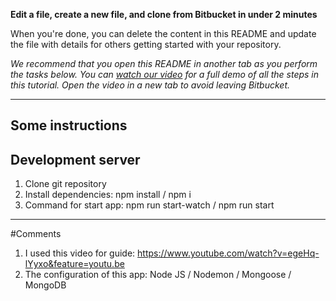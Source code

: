 **Edit a file, create a new file, and clone from Bitbucket in under 2 minutes**

When you're done, you can delete the content in this README and update the file with details for others getting started with your repository.

*We recommend that you open this README in another tab as you perform the tasks below. You can [watch our video](https://youtu.be/0ocf7u76WSo) for a full demo of all the steps in this tutorial. Open the video in a new tab to avoid leaving Bitbucket.*

---

## Some instructions
## Development server
1. Clone git repository
2. Install dependencies: npm install / npm i
3. Command for start app: npm run start-watch / npm run start
---

#Comments

1. I used this video for guide: https://www.youtube.com/watch?v=egeHq-lYyxo&feature=youtu.be 
2. The configuration of this app: Node JS / Nodemon / Mongoose / MongoDB
